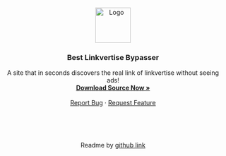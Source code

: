 <br>
<br>
<br>
<!-- PROJECT LOGO -->
<br />
<div align="center">
  <a href="https://github.com/TrPqieR6e9d/linkvertise-bypass">
    <img src="https://mlnugnj0ql7i.i.optimole.com/cb:0wr_~5ae89/w:500/h:500/q:mauto/https://cruelcheats.net/wp-content/uploads/2021/11/linkvertise-logo.png" alt="Logo" width="80" height="80">
  </a>

  <h3 align="center">Best Linkvertise Bypasser</h3>

  <p align="center">
    A site that in seconds discovers the real link of linkvertise without seeing ads!
    <br />
    <a href="https://github.com/TrPqieR6e9d/linkvertise-bypass"><strong>Download Source Now »</strong></a>
    <br />
    <br />
    <a href="https://github.com/TrPqieR6e9d/linkvertise-bypass/issues">Report Bug</a>
    ·
    <a href="https://github.com/TrPqieR6e9d/linkvertise-bypass/issues">Request Feature</a>
  </p>
</div>
<br>
<br>
<br>
<p align="center">Readme by <a href="https://github.com/othneildrew/Best-README-Template/blob/master/README.md">github link</a></p>



